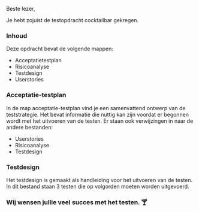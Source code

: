 Beste lezer,

Je hebt zojuist de testopdracht cocktailbar gekregen.

### Inhoud

Deze opdracht bevat de volgende mappen:
* Acceptatietestplan
* Risicoanalyse
* Testdesign
* Userstories


### Acceptatie-testplan

In de map acceptatie-testplan vind je een samenvattend ontwerp van de teststrategie.
Het bevat informatie die nuttig kan zijn voordat er begonnen wordt met het uitvoeren van de testen.
Er staan ook verwijzingen in naar de andere bestanden:
- Userstories
- Risicoanalyse
- Testdesign

### Testdesign
Het testdesign is gemaakt als handleiding voor het uitvoeren van de testen.
In dit bestand staan 3 testen die op volgorden moeten worden uitgevoerd.


### Wij wensen jullie veel succes met het testen. 🍸
